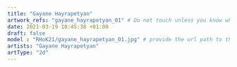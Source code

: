 ```yaml
---
title: "Gayane Hayrapetyan"
artwork_refs: "gayane_hayrapetyan_01" # Do not touch unless you know what you are doing
date: 2021-03-19 10:45:38 +01:00
draft: false
model : "RHoK21/gayane_hayrapetyan_01.jpg" # provide the url path to the model
artists: "Gayane Hayrapetyan"
artType: "2d"
---
```

